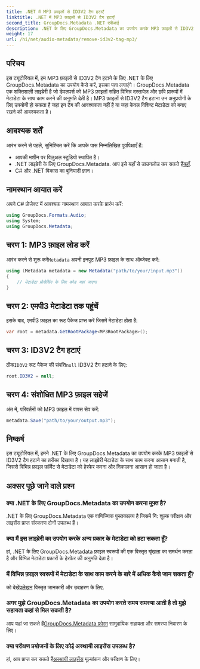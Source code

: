 ```yaml
---
title: .NET में MP3 फ़ाइलों से ID3V2 टैग हटाएँ
linktitle: .NET में MP3 फ़ाइलों से ID3V2 टैग हटाएँ
second_title: GroupDocs.Metadata .NET एपीआई
description: .NET के लिए GroupDocs.Metadata का उपयोग करके MP3 फ़ाइलों से ID3V2 टैग हटाने का तरीका जानें। अपने C# प्रोजेक्ट में मेटाडेटा को कुशलतापूर्वक प्रबंधित करें।
weight: 17
url: /hi/net/audio-metadata/remove-id3v2-tag-mp3/
---
```

## परिचय
इस ट्यूटोरियल में, हम MP3 फ़ाइलों से ID3V2 टैग हटाने के लिए .NET के लिए GroupDocs.Metadata का उपयोग कैसे करें, इसका पता लगाएंगे। GroupDocs.Metadata एक शक्तिशाली लाइब्रेरी है जो डेवलपर्स को MP3 फ़ाइलों सहित विभिन्न दस्तावेज़ और छवि प्रारूपों में मेटाडेटा के साथ काम करने की अनुमति देती है। MP3 फ़ाइलों से ID3V2 टैग हटाना उन अनुप्रयोगों के लिए उपयोगी हो सकता है जहां इन टैग की आवश्यकता नहीं है या जहां केवल विशिष्ट मेटाडेटा को बनाए रखने की आवश्यकता है।
## आवश्यक शर्तें
आरंभ करने से पहले, सुनिश्चित करें कि आपके पास निम्नलिखित पूर्वापेक्षाएँ हैं:
- आपकी मशीन पर विज़ुअल स्टूडियो स्थापित है।
-  .NET लाइब्रेरी के लिए GroupDocs.Metadata. आप इसे यहाँ से डाउनलोड कर सकते हैं[यहाँ](https://releases.groupdocs.com/metadata/net/).
- C# और .NET विकास का बुनियादी ज्ञान।

## नामस्थान आयात करें
अपने C# प्रोजेक्ट में आवश्यक नामस्थान आयात करके प्रारंभ करें:
```csharp
using GroupDocs.Formats.Audio;
using System;
using GroupDocs.Metadata;
```
## चरण 1: MP3 फ़ाइल लोड करें
 आरंभ करने से शुरू करें`Metadata` अपनी इनपुट MP3 फ़ाइल के साथ ऑब्जेक्ट करें:
```csharp
using (Metadata metadata = new Metadata("path/to/your/input.mp3"))
{
    // मेटाडेटा प्रोसेसिंग के लिए कोड यहां जाएगा
}
```
## चरण 2: एमपी3 मेटाडेटा तक पहुंचें
इसके बाद, एमपी3 फ़ाइल का रूट पैकेज प्राप्त करें जिसमें मेटाडेटा होता है:
```csharp
var root = metadata.GetRootPackage<MP3RootPackage>();
```
## चरण 3: ID3V2 टैग हटाएं
 ठीक`ID3V2` रूट पैकेज की संपत्ति`null` ID3V2 टैग हटाने के लिए:
```csharp
root.ID3V2 = null;
```
## चरण 4: संशोधित MP3 फ़ाइल सहेजें
अंत में, परिवर्तनों को MP3 फ़ाइल में वापस सेव करें:
```csharp
metadata.Save("path/to/your/output.mp3");
```

## निष्कर्ष
इस ट्यूटोरियल में, हमने .NET के लिए GroupDocs.Metadata का उपयोग करके MP3 फ़ाइलों से ID3V2 टैग हटाने का तरीका दिखाया है। यह लाइब्रेरी मेटाडेटा के साथ काम करना आसान बनाती है, जिससे विभिन्न फ़ाइल फ़ॉर्मेट से मेटाडेटा को हेरफेर करना और निकालना आसान हो जाता है।

## अक्सर पूछे जाने वाले प्रश्न
### क्या .NET के लिए GroupDocs.Metadata का उपयोग करना मुफ़्त है?
.NET के लिए GroupDocs.Metadata एक वाणिज्यिक पुस्तकालय है जिसमें नि: शुल्क परीक्षण और लाइसेंस प्राप्त संस्करण दोनों उपलब्ध हैं।
### क्या मैं इस लाइब्रेरी का उपयोग करके अन्य प्रकार के मेटाडेटा को हटा सकता हूँ?
हां, .NET के लिए GroupDocs.Metadata फ़ाइल स्वरूपों की एक विस्तृत श्रृंखला का समर्थन करता है और विभिन्न मेटाडेटा प्रकारों के हेरफेर की अनुमति देता है।
### मैं विभिन्न फ़ाइल स्वरूपों में मेटाडेटा के साथ काम करने के बारे में अधिक कैसे जान सकता हूँ?
 को देखें[प्रलेखन](https://tutorials.groupdocs.com/metadata/net/) विस्तृत जानकारी और उदाहरण के लिए.
### अगर मुझे GroupDocs.Metadata का उपयोग करते समय समस्या आती है तो मुझे सहायता कहां से मिल सकती है?
 आप यहां जा सकते हैं[GroupDocs.Metadata फ़ोरम](https://forum.groupdocs.com/c/metadata/14) सामुदायिक सहायता और समस्या निवारण के लिए।
### क्या परीक्षण प्रयोजनों के लिए कोई अस्थायी लाइसेंस उपलब्ध है?
हां, आप प्राप्त कर सकते हैं[अस्थायी लाइसेंस](https://purchase.groupdocs.com/temporary-license/) मूल्यांकन और परीक्षण के लिए।